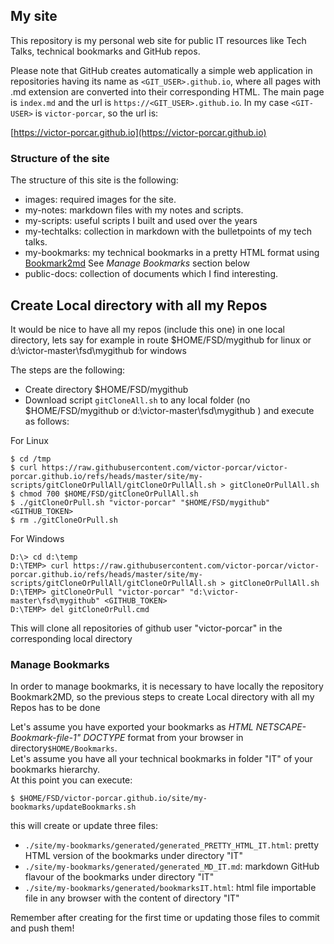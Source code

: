 
## My site

This repository is my personal web site for public IT resources like Tech Talks, technical bookmarks and GitHub repos.

Please note that GitHub creates automatically a simple web application in repositories having its name as `<GIT_USER>.github.io`, where all pages with .md extension are converted into their corresponding HTML. The main page is `index.md` and the url is `https://<GIT_USER>.github.io`.
In my case `<GIT-USER>` is `victor-porcar`, so the url is:

 
[https://victor-porcar.github.io](https://victor-porcar.github.io)
 
### Structure of the site
The structure of this site is the following:

* images: required images for the site.
* my-notes: markdown files with my notes and scripts.
* my-scripts: useful scripts I built and used over the years
* my-techtalks: collection in markdown with the bulletpoints of my tech talks.
* my-bookmarks: my technical bookmarks in a pretty HTML format using [Bookmark2md](https://github.com/victor-porcar/Bookmark2md) See *Manage Bookmarks* section below
* public-docs: collection of documents which I find interesting.



## Create Local directory with all my Repos

It would be nice to have all my repos (include this one) in one local directory, lets say for example in route $HOME/FSD/mygithub for linux or d:\victor-master\fsd\mygithub for windows

The steps are the following:

- Create directory $HOME/FSD/mygithub
- Download  script  `gitCloneAll.sh` to any local folder (no $HOME/FSD/mygithub or  d:\victor-master\fsd\mygithub ) and execute as follows:

For Linux
```
$ cd /tmp
$ curl https://raw.githubusercontent.com/victor-porcar/victor-porcar.github.io/refs/heads/master/site/my-scripts/gitCloneOrPullAll/gitCloneOrPullAll.sh > gitCloneOrPullAll.sh
$ chmod 700 $HOME/FSD/gitCloneOrPullAll.sh
$ ./gitCloneOrPull.sh "victor-porcar" "$HOME/FSD/mygithub" <GITHUB_TOKEN>
$ rm ./gitCloneOrPull.sh
```
For Windows
```
D:\> cd d:\temp
D:\TEMP> curl https://raw.githubusercontent.com/victor-porcar/victor-porcar.github.io/refs/heads/master/site/my-scripts/gitCloneOrPullAll/gitCloneOrPullAll.sh > gitCloneOrPullAll.sh
D:\TEMP> gitCloneOrPull "victor-porcar" "d:\victor-master\fsd\mygithub" <GITHUB_TOKEN>
D:\TEMP> del gitCloneOrPull.cmd
```
This will clone all repositories of github user "victor-porcar" in the corresponding local directory



### Manage Bookmarks
In order to manage bookmarks,  it is necessary to have locally the repository Bookmark2MD, so the previous steps to create Local directory with all my Repos has to be done

Let's assume you have exported your bookmarks as *HTML NETSCAPE-Bookmark-file-1" DOCTYPE* format from your browser in directory`$HOME/Bookmarks`.<br>
Let's assume you have all your technical bookmarks in folder "IT" of your bookmarks hierarchy.<br>
At this point you can execute:
 
```
$ $HOME/FSD/victor-porcar.github.io/site/my-bookmarks/updateBookmarks.sh
```
this will create or update three files:

*  `./site/my-bookmarks/generated/generated_PRETTY_HTML_IT.html`: pretty HTML version of the bookmarks under directory "IT"
*  `./site/my-bookmarks/generated/generated_MD_IT.md`: markdown GitHub flavour of the bookmarks under directory "IT"
*  `./site/my-bookmarks/generated/bookmarksIT.html`: html file importable file in any browser with the content of directory "IT"

Remember after creating for the first time or updating those files to commit and push them!

